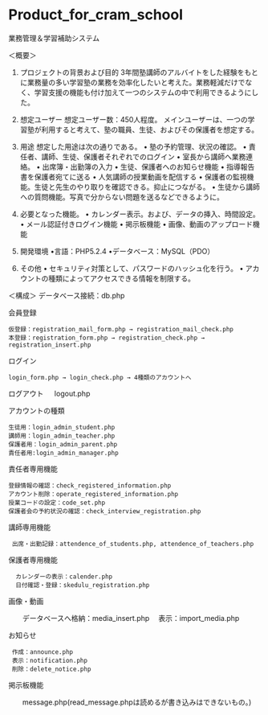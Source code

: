# Product_for_cram_school

業務管理＆学習補助システム

＜概要＞
1.	プロジェクトの背景および目的
3年間塾講師のアルバイトをした経験をもとに業務量の多い学習塾の業務を効率化したいと考えた。業務軽減だけでなく、学習支援の機能も付け加えて一つのシステムの中で利用できるようにした。

2.	想定ユーザー
想定ユーザー数：450人程度。
メインユーザーは、一つの学習塾が利用すると考えて、塾の職員、生徒、およびその保護者を想定する。

3.	用途
想定した用途は次の通りである。
•	塾の予約管理、状況の確認。
•	責任者、講師、生徒、保護者それぞれでのログイン
•	室長から講師へ業務連絡。
•	出席簿・出勤簿の入力
•	生徒、保護者へのお知らせ機能
•	指導報告書を保護者宛てに送る
•	人気講師の授業動画を配信する
•	保護者の監視機能。生徒と先生のやり取りを確認できる。抑止につながる。
•	生徒から講師への質問機能。写真で分からない問題を送るなどできるように。

4.  必要となった機能。
•	カレンダー表示。および、データの挿入、時間設定。
•	メール認証付きログイン機能
•	掲示板機能
•	画像、動画のアップロード機能

6. 開発環境
•言語：PHP5.2.4
•データベース：MySQL（PDO）

5.	その他
•	セキュリティ対策として、パスワードのハッシュ化を行う。
•	アカウントの種類によってアクセスできる情報を制限する。

＜構成＞
データベース接続：db.php

会員登録

    仮登録：registration_mail_form.php → registration_mail_check.php
    本登録：registration_form.php → registration_check.php → registration_insert.php
  
ログイン 
    
    login_form.php → login_check.php → 4種類のアカウントへ
  
ログアウト
　
    logout.php
  
アカウントの種類

    生徒用：login_admin_student.php
    講師用：login_admin_teacher.php
    保護者用：login_admin_parent.php
    責任者用:login_admin_manager.php
    
 責任者専用機能
 
    登録情報の確認：check_registered_information.php
    アカウント削除：operate_registered_information.php
    授業コードの設定：code_set.php
    保護者会の予約状況の確認：check_interview_registration.php
    
    
講師専用機能
     
     出席・出勤記録：attendence_of_students.php, attendence_of_teachers.php

保護者専用機能
     
      カレンダーの表示：calender.php
      日付確認・登録：skedulu_registration.php
     
画像・動画

  　　データベースへ格納：media_insert.php
    　表示：import_media.php
    
お知らせ

     作成：announce.php
     表示：notification.php
     削除：delete_notice.php
     
掲示板機能

  　　message.php(read_message.phpは読めるが書き込みはできないもの。)
       　
   
